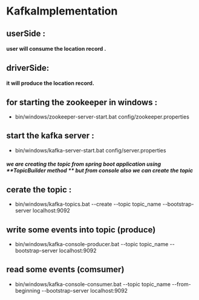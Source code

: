 # KafkaImplementation

## userSide :
#### user will consume the location record .

## driverSide:
#### it will produce the location record.

## for starting the zookeeper in windows :
* bin/windows/zookeeper-server-start.bat config/zookeeper.properties

## start the kafka server : 
*  bin/windows/kafka-server-start.bat config/server.properties

##### we are creating the topic from spring boot application using **TopicBuilder method ** but from console also we can create the topic 

## cerate the topic :
* bin/windows/kafka-topics.bat --create --topic topic_name --bootstrap-server localhost:9092
## write some events into topic (produce)
* bin/windows/kafka-console-producer.bat --topic topic_name --bootstrap-server localhost:9092
## read some events (comsumer)
* bin/windows/kafka-console-consumer.bat --topic topic_name --from-beginning --bootstrap-server localhost:9092
